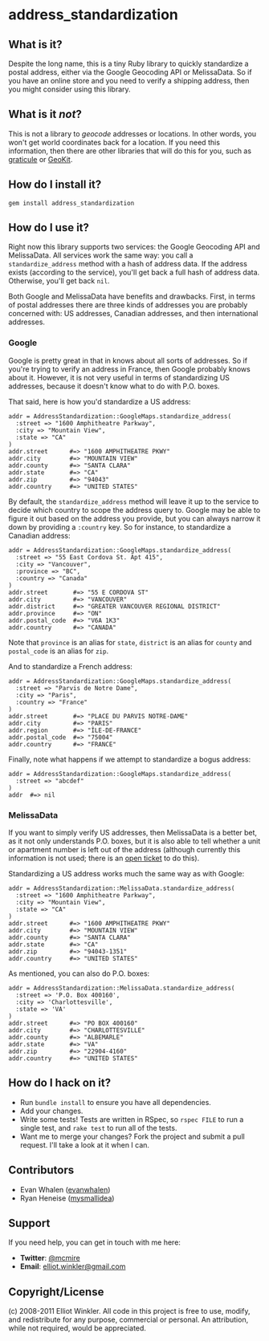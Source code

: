 # address_standardization

## What is it?

Despite the long name, this is a tiny Ruby library to quickly standardize a
postal address, either via the Google Geocoding API or MelissaData. So if you
have an online store and you need to verify a shipping address, then you might
consider using this library.

## What is it *not*?

This is not a library to *geocode* addresses or locations. In other words, you
won't get world coordinates back for a location. If you need this information,
then there are other libraries that will do this for you, such as
[graticule](http://github.com/collectiveidea/graticule) or
[GeoKit](https://github.com/imajes/geokit).

## How do I install it?

    gem install address_standardization

## How do I use it?

Right now this library supports two services: the Google Geocoding API and
MelissaData. All services work the same way: you call a `standardize_address`
method with a hash of address data. If the address exists (according to the
service), you'll get back a full hash of address data. Otherwise, you'll get
back `nil`.

Both Google and MelissaData have benefits and drawbacks. First, in terms of
postal addresses there are three kinds of addresses you are probably concerned
with: US addresses, Canadian addresses, and then international addresses.

### Google

Google is pretty great in that in knows about all sorts of addresses. So if
you're trying to verify an address in France, then Google probably knows about
it. However, it is not very useful in terms of standardizing US addresses,
because it doesn't know what to do with P.O. boxes.

That said, here is how you'd standardize a US address:

    addr = AddressStandardization::GoogleMaps.standardize_address(
      :street => "1600 Amphitheatre Parkway",
      :city => "Mountain View",
      :state => "CA"
    )
    addr.street      #=> "1600 AMPHITHEATRE PKWY"
    addr.city        #=> "MOUNTAIN VIEW"
    addr.county      #=> "SANTA CLARA"
    addr.state       #=> "CA"
    addr.zip         #=> "94043"
    addr.country     #=> "UNITED STATES"

By default, the `standardize_address` method will leave it up to the service to
decide which country to scope the address query to. Google may be able to figure
it out based on the address you provide, but you can always narrow it down by
providing a `:country` key. So for instance, to standardize a Canadian address:

    addr = AddressStandardization::GoogleMaps.standardize_address(
      :street => "55 East Cordova St. Apt 415",
      :city => "Vancouver",
      :province => "BC",
      :country => "Canada"
    )
    addr.street       #=> "55 E CORDOVA ST"
    addr.city         #=> "VANCOUVER"
    addr.district     #=> "GREATER VANCOUVER REGIONAL DISTRICT"
    addr.province     #=> "ON"
    addr.postal_code  #=> "V6A 1K3"
    addr.country      #=> "CANADA"

Note that `province` is an alias for `state`, `district` is an alias for
`county` and `postal_code` is an alias for `zip`.

And to standardize a French address:

    addr = AddressStandardization::GoogleMaps.standardize_address(
      :street => "Parvis de Notre Dame",
      :city => "Paris",
      :country => "France"
    )
    addr.street       #=> "PLACE DU PARVIS NOTRE-DAME"
    addr.city         #=> "PARIS"
    addr.region       #=> "ÎLE-DE-FRANCE"
    addr.postal_code  #=> "75004"
    addr.country      #=> "FRANCE"

Finally, note what happens if we attempt to standardize a bogus address:

    addr = AddressStandardization::GoogleMaps.standardize_address(
      :street => "abcdef"
    )
    addr  #=> nil

### MelissaData

If you want to simply verify US addresses, then MelissaData is a better bet, as
it not only understands P.O. boxes, but it is also able to tell whether a unit
or apartment number is left out of the address (although currently this
information is not used; there is an
[open ticket](https://github.com/mcmire/address_standardization/issues/12) to
do this).

Standardizing a US address works much the same way as with Google:

    addr = AddressStandardization::MelissaData.standardize_address(
      :street => "1600 Amphitheatre Parkway",
      :city => "Mountain View",
      :state => "CA"
    )
    addr.street      #=> "1600 AMPHITHEATRE PKWY"
    addr.city        #=> "MOUNTAIN VIEW"
    addr.county      #=> "SANTA CLARA"
    addr.state       #=> "CA"
    addr.zip         #=> "94043-1351"
    addr.country     #=> "UNITED STATES"

As mentioned, you can also do P.O. boxes:

    addr = AddressStandardization::MelissaData.standardize_address(
      :street => 'P.O. Box 400160',
      :city => 'Charlottesville',
      :state => 'VA'
    )
    addr.street      #=> "PO BOX 400160"
    addr.city        #=> "CHARLOTTESVILLE"
    addr.county      #=> "ALBEMARLE"
    addr.state       #=> "VA"
    addr.zip         #=> "22904-4160"
    addr.country     #=> "UNITED STATES"

## How do I hack on it?

* Run `bundle install` to ensure you have all dependencies.
* Add your changes.
* Write some tests! Tests are written in RSpec, so `rspec FILE` to run a
  single test, and `rake test` to run all of the tests.
* Want me to merge your changes? Fork the project and submit a pull
  request. I'll take a look at it when I can.

## Contributors

* Evan Whalen ([evanwhalen](http://github.com/evanwhalen))
* Ryan Heneise ([mysmallidea](http://github.com/mysmallidea))

## Support

If you need help, you can get in touch with me here:

  * **Twitter**: [@mcmire](http://twitter.com/mcmire)
  * **Email**: <elliot.winkler@gmail.com>

## Copyright/License

(c) 2008-2011 Elliot Winkler. All code in this project is free to use, modify,
and redistribute for any purpose, commercial or personal. An attribution, while
not required, would be appreciated.
